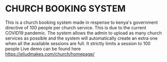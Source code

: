 ﻿# CHURCH BOOKING SYSTEM
 This is a church booking system made in respense to kenya's government directive of 100 people per church service.
 This is due to the current COVID19 pandemic. The system allows the admin to upload as many church services as possible
 and the system will automatically create an extra one when all the available sessions are full.
 It strictly limits a session to 100 people
 Live demo can be found here https://eliudmakes.com/church/homepage/

